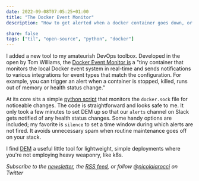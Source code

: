 ```yaml
---
date: 2022-09-08T07:05:25+01:00
title: "The Docker Event Monitor"
description: "How to get alerted when a docker container goes down, or (many) other things happen to it"

share: false
tags: ["til", "open-source", "python", "docker"]
---
```

I added a new tool to my amateurish DevOps toolbox. Developed in the open by
Tom Williams, the [Docker Event Monitor is][1] a "tiny container that monitors
the local Docker event system in real-time and sends notifications to various
integrations for event types that match the configuration. For example, you can
trigger an alert when a container is stopped, killed, runs out of memory or
health status change." 

At its core sits a simple [python script][2] that monitors the `docker.sock`
file for noticeable changes. The code is straightforward and looks safe to
me. It only took a few minutes to set DEM up so that our `alerts` channel on
Slack gets notified of any health status changes. Some handy options are
included; my favorite is `silence` to set a time window during which alerts are
not fired. It avoids unnecessary spam when routine maintenance goes off on your
stack.

I find [DEM][1] a useful little tool for lightweight, simple deployments where
you're not employing heavy weaponry, like k8s.

*Subscribe to the [newsletter][nl], the [RSS feed][rss], or follow @[nicolaiarocci][tw] on Twitter*

 [1]: https://bitbucket.org/quaideman/dem
 [2]: https://bitbucket.org/quaideman/dem/src/master/app/main.py
 [rss]: https://nicolaiarocci.com/index.xml
 [tw]: http://twitter.com/nicolaiarocci
 [nl]: https://nicolaiarocci.substack.com
